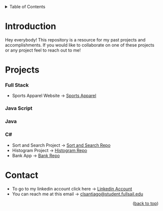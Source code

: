 <!-- TABLE OF CONTENTS -->
<details>
  <summary>Table of Contents</summary>
  <ol>
    <li>
      <a href="#introduction">Introduction</a>
    </li>
    <li>
          <a href="#projects">Projects</a>
          <ul> 
          <li><a href="#full-stack">Full Stack</a></li>
          <li><a href="#java-script">Java Script</a></li>
          <li><a href="#java">Java</a></li>
          <li><a href="#c">C#</a></li>
        </ul>
    </li>
    <li><a href="#contact">Contact</a></li>
  </ol>
</details>

# Introduction
Hey everybody! This repository is a resource for my past projects and accomplishments. If you would like
to collaborate on one of these projects or any project feel to reach out to me!

# Projects

### Full Stack
- Sports Apparel Website -> [Sports Apparel](https://sr-sportsapparel-ui.herokuapp.com)

### Java Script

### Java

### C#
- Sort and Search Project -> [Sort and Search Repo](https://github.com/Carlosvann45/Sort-and-Search)
- Histogram Project -> [Histogram Repo](https://github.com/Carlosvann45/Histogram-Project)
- Bank App -> [Bank Repo](https://github.com/Carlosvann45/Bank-Application)

# Contact
- To go to my linkedin account click here -> [Linkedin Account](https://www.linkedin.com/in/carlos-santiago-b53967224/)
- You can reach me at this email -> clsantiago@student.fullsail.edu

<p align="right">(<a href="#top">back to top</a>)</p>

